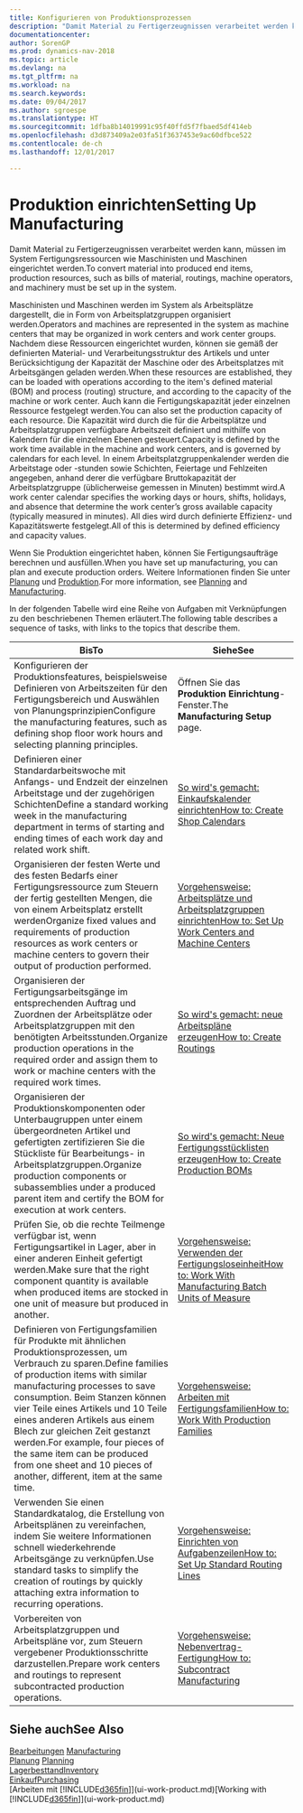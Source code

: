 ```yaml
---
title: Konfigurieren von Produktionsprozessen
description: "Damit Material zu Fertigerzeugnissen verarbeitet werden kann, müssen im System Fertigungsressourcen wie Maschinisten und Maschinen eingerichtet werden."
documentationcenter: 
author: SorenGP
ms.prod: dynamics-nav-2018
ms.topic: article
ms.devlang: na
ms.tgt_pltfrm: na
ms.workload: na
ms.search.keywords: 
ms.date: 09/04/2017
ms.author: sgroespe
ms.translationtype: HT
ms.sourcegitcommit: 1dfba8b14019991c95f40ffd5f7fbaed5df414eb
ms.openlocfilehash: d3d873409a2e03fa51f3637453e9ac60dfbce522
ms.contentlocale: de-ch
ms.lasthandoff: 12/01/2017

---
```

# <a name="setting-up-manufacturing"></a><span data-ttu-id="300d5-103">Produktion einrichten</span><span class="sxs-lookup"><span data-stu-id="300d5-103">Setting Up Manufacturing</span></span>
<span data-ttu-id="300d5-104">Damit Material zu Fertigerzeugnissen verarbeitet werden kann, müssen im System Fertigungsressourcen wie Maschinisten und Maschinen eingerichtet werden.</span><span class="sxs-lookup"><span data-stu-id="300d5-104">To convert material into produced end items, production resources, such as bills of material, routings, machine operators, and machinery must be set up in the system.</span></span>

<span data-ttu-id="300d5-105">Maschinisten und Maschinen werden im System als Arbeitsplätze dargestellt, die in Form von Arbeitsplatzgruppen organisiert werden.</span><span class="sxs-lookup"><span data-stu-id="300d5-105">Operators and machines are represented in the system as machine centers that may be organized in work centers and work center groups.</span></span> <span data-ttu-id="300d5-106">Nachdem diese Ressourcen eingerichtet wurden, können sie gemäß der definierten  Material- und Verarbeitungsstruktur des Artikels und unter Berücksichtigung der Kapazität der Maschine oder des Arbeitsplatzes mit Arbeitsgängen geladen werden.</span><span class="sxs-lookup"><span data-stu-id="300d5-106">When these resources are established, they can be loaded with operations according to the item's defined material (BOM) and process (routing) structure, and according to the capacity of the machine or work center.</span></span> <span data-ttu-id="300d5-107">Auch kann die Fertigungskapazität jeder einzelnen Ressource festgelegt werden.</span><span class="sxs-lookup"><span data-stu-id="300d5-107">You can also set the production capacity of each resource.</span></span> <span data-ttu-id="300d5-108">Die Kapazität wird durch die für die Arbeitsplätze und Arbeitsplatzgruppen verfügbare Arbeitszeit definiert und mithilfe von Kalendern für die einzelnen Ebenen gesteuert.</span><span class="sxs-lookup"><span data-stu-id="300d5-108">Capacity is defined by the work time available in the machine and work centers, and is governed by calendars for each level.</span></span> <span data-ttu-id="300d5-109">In einem Arbeitsplatzgruppenkalender werden die Arbeitstage oder -stunden sowie Schichten, Feiertage und Fehlzeiten angegeben, anhand derer die verfügbare Bruttokapazität der Arbeitsplatzgruppe (üblicherweise gemessen in Minuten) bestimmt wird.</span><span class="sxs-lookup"><span data-stu-id="300d5-109">A work center calendar specifies the working days or hours, shifts, holidays, and absence that determine the work center’s gross available capacity (typically measured in minutes).</span></span> <span data-ttu-id="300d5-110">All dies wird durch definierte Effizienz- und Kapazitätswerte festgelegt.</span><span class="sxs-lookup"><span data-stu-id="300d5-110">All of this is determined by defined efficiency and capacity values.</span></span>  

<span data-ttu-id="300d5-111">Wenn Sie Produktion eingerichtet haben, können Sie Fertigungsaufträge berechnen und ausfüllen.</span><span class="sxs-lookup"><span data-stu-id="300d5-111">When you have set up manufacturing, you can plan and execute production orders.</span></span> <span data-ttu-id="300d5-112">Weitere Informationen finden Sie unter [Planung](production-planning.md) und [Produktion](production-manage-manufacturing.md).</span><span class="sxs-lookup"><span data-stu-id="300d5-112">For more information, see [Planning](production-planning.md) and [Manufacturing](production-manage-manufacturing.md).</span></span>  

 <span data-ttu-id="300d5-113">In der folgenden Tabelle wird eine Reihe von Aufgaben mit Verknüpfungen zu den beschriebenen Themen erläutert.</span><span class="sxs-lookup"><span data-stu-id="300d5-113">The following table describes a sequence of tasks, with links to the topics that describe them.</span></span>   

|<span data-ttu-id="300d5-114">**Bis**</span><span class="sxs-lookup"><span data-stu-id="300d5-114">**To**</span></span>|<span data-ttu-id="300d5-115">**Siehe**</span><span class="sxs-lookup"><span data-stu-id="300d5-115">**See**</span></span>|  
|------------|-------------|  
|<span data-ttu-id="300d5-116">Konfigurieren der Produktionsfeatures, beispielsweise Definieren von Arbeitszeiten für den Fertigungsbereich und Auswählen von Planungsprinzipien</span><span class="sxs-lookup"><span data-stu-id="300d5-116">Configure the manufacturing features, such as defining shop floor work hours and selecting planning principles.</span></span>|<span data-ttu-id="300d5-117">Öffnen Sie das **Produktion Einrichtung**-Fenster.</span><span class="sxs-lookup"><span data-stu-id="300d5-117">The **Manufacturing Setup** page.</span></span>|  
|<span data-ttu-id="300d5-118">Definieren einer Standardarbeitswoche mit Anfangs- und Endzeit der einzelnen Arbeitstage und der zugehörigen Schichten</span><span class="sxs-lookup"><span data-stu-id="300d5-118">Define a standard working week in the manufacturing department in terms of starting and ending times of each work day and related work shift.</span></span>|[<span data-ttu-id="300d5-119">So wird's gemacht: Einkaufskalender einrichten</span><span class="sxs-lookup"><span data-stu-id="300d5-119">How to: Create Shop Calendars</span></span>](production-how-to-create-work-center-calendars.md)|  
|<span data-ttu-id="300d5-120">Organisieren der festen Werte und des festen Bedarfs einer Fertigungsressource zum Steuern der fertig gestellten Mengen, die von einem Arbeitsplatz erstellt werden</span><span class="sxs-lookup"><span data-stu-id="300d5-120">Organize fixed values and requirements of production resources as work centers or machine centers to govern their output of production performed.</span></span>|[<span data-ttu-id="300d5-121">Vorgehensweise: Arbeitsplätze und Arbeitsplatzgruppen einrichten</span><span class="sxs-lookup"><span data-stu-id="300d5-121">How to: Set Up Work Centers and Machine Centers</span></span>](production-how-to-set-up-work-and-machine-centers.md)|
|<span data-ttu-id="300d5-122">Organisieren der Fertigungsarbeitsgänge im entsprechenden Auftrag und Zuordnen der Arbeitsplätze oder Arbeitsplatzgruppen mit den benötigten Arbeitsstunden.</span><span class="sxs-lookup"><span data-stu-id="300d5-122">Organize production operations in the required order and assign them to work or machine centers with the required work times.</span></span>|[<span data-ttu-id="300d5-123">So wird's gemacht: neue Arbeitspläne erzeugen</span><span class="sxs-lookup"><span data-stu-id="300d5-123">How to: Create Routings</span></span>](production-how-to-create-routings.md)|
|<span data-ttu-id="300d5-124">Organisieren der Produktionskomponenten oder Unterbaugruppen unter einem übergeordneten Artikel und gefertigten zertifizieren Sie die Stückliste für Bearbeitungs- in Arbeitsplatzgruppen.</span><span class="sxs-lookup"><span data-stu-id="300d5-124">Organize production components or subassemblies under a produced parent item and certify the BOM for execution at work centers.</span></span>|[<span data-ttu-id="300d5-125">So wird's gemacht: Neue Fertigungsstücklisten erzeugen</span><span class="sxs-lookup"><span data-stu-id="300d5-125">How to: Create Production BOMs</span></span>](production-how-to-create-production-boms.md)|
|<span data-ttu-id="300d5-126">Prüfen Sie, ob die rechte Teilmenge verfügbar ist, wenn Fertigungsartikel in Lager, aber in einer anderen Einheit gefertigt werden.</span><span class="sxs-lookup"><span data-stu-id="300d5-126">Make sure that the right component quantity is available when produced items are stocked in one unit of measure but produced in another.</span></span>|[<span data-ttu-id="300d5-127">Vorgehensweise: Verwenden der Fertigungsloseinheit</span><span class="sxs-lookup"><span data-stu-id="300d5-127">How to: Work With Manufacturing Batch Units of Measure</span></span>](production-how-to-use-the-manufacturing-batch-unit-of-measure.md)|  
|<span data-ttu-id="300d5-128">Definieren von Fertigungsfamilien für Produkte mit ähnlichen Produktionsprozessen, um Verbrauch zu sparen.</span><span class="sxs-lookup"><span data-stu-id="300d5-128">Define families of production items with similar manufacturing processes to save consumption.</span></span> <span data-ttu-id="300d5-129">Beim Stanzen können vier Teile eines Artikels und 10 Teile eines anderen Artikels aus einem Blech zur gleichen Zeit gestanzt werden.</span><span class="sxs-lookup"><span data-stu-id="300d5-129">For example, four pieces of the same item can be produced from one sheet and 10 pieces of another, different, item at the same time.</span></span>|[<span data-ttu-id="300d5-130">Vorgehensweise: Arbeiten mit Fertigungsfamilien</span><span class="sxs-lookup"><span data-stu-id="300d5-130">How to: Work With Production Families</span></span>](production-how-work-family.md)|
|<span data-ttu-id="300d5-131">Verwenden Sie einen Standardkatalog, die Erstellung von Arbeitsplänen zu vereinfachen, indem Sie weitere Informationen schnell wiederkehrende Arbeitsgänge zu verknüpfen.</span><span class="sxs-lookup"><span data-stu-id="300d5-131">Use standard tasks to simplify the creation of routings by quickly attaching extra information to recurring operations.</span></span>|[<span data-ttu-id="300d5-132">Vorgehensweise: Einrichten von Aufgabenzeilen</span><span class="sxs-lookup"><span data-stu-id="300d5-132">How to: Set Up Standard Routing Lines</span></span>](production-how-set-up-standard-routing-lines.md)|  
|<span data-ttu-id="300d5-133">Vorbereiten von Arbeitsplatzgruppen und Arbeitspläne vor, zum Steuern vergebener Produktionsschritte darzustellen.</span><span class="sxs-lookup"><span data-stu-id="300d5-133">Prepare work centers and routings to represent subcontracted production operations.</span></span>|[<span data-ttu-id="300d5-134">Vorgehensweise: Nebenvertrag-Fertigung</span><span class="sxs-lookup"><span data-stu-id="300d5-134">How to: Subcontract Manufacturing</span></span>](production-how-to-subcontract-manufacturing.md)|  

## <a name="see-also"></a><span data-ttu-id="300d5-135">Siehe auch</span><span class="sxs-lookup"><span data-stu-id="300d5-135">See Also</span></span>
<span data-ttu-id="300d5-136">[Bearbeitungen](production-manage-manufacturing.md)  </span><span class="sxs-lookup"><span data-stu-id="300d5-136">[Manufacturing](production-manage-manufacturing.md)  </span></span>  
<span data-ttu-id="300d5-137">[Planung](production-planning.md) </span><span class="sxs-lookup"><span data-stu-id="300d5-137">[Planning](production-planning.md) </span></span>  
[<span data-ttu-id="300d5-138">Lagerbesttand</span><span class="sxs-lookup"><span data-stu-id="300d5-138">Inventory</span></span>](inventory-manage-inventory.md)  
[<span data-ttu-id="300d5-139">Einkauf</span><span class="sxs-lookup"><span data-stu-id="300d5-139">Purchasing</span></span>](purchasing-manage-purchasing.md)  
<span data-ttu-id="300d5-140">[Arbeiten mit [!INCLUDE[d365fin](includes/d365fin_md.md)]](ui-work-product.md)</span><span class="sxs-lookup"><span data-stu-id="300d5-140">[Working with [!INCLUDE[d365fin](includes/d365fin_md.md)]](ui-work-product.md)</span></span>


